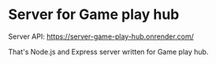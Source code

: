 # Server for Game play hub 

Server API: https://server-game-play-hub.onrender.com/

That's Node.js and Express server written for  Game play hub.
